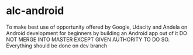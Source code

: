 # alc-android
To make best use of opportunity offered by Google, Udacity and Andela on Android development for beginners by building an Android app out of it
DO NOT MERGE INTO MASTER EXCEPT GIVEN AUTHORITY TO DO SO. Everything should be done on dev branch
